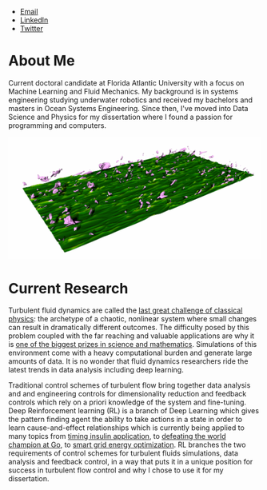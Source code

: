 - [Email](ejagodin@fau.edu)
- [LinkedIn](http://www.linkedin.com/in/eric-jagodinski)
- [Twitter](https://twitter.com/EricJagodinski)

# About Me

Current doctoral candidate at Florida Atlantic University with a focus on Machine Learning and Fluid Mechanics. 
My background is in systems engineering studying underwater robotics and received my bachelors and masters in 
Ocean Systems Engineering. Since then, I've moved into Data Science and Physics for my dissertation where I 
found a passion for programming and computers.

<img src=wholeDomain.png width="750">

# Current Research

Turbulent fluid dynamics are called the [last great challenge of classical physics](https://cosmosmagazine.com/science/physics/turbulence-trouble/): 
the archetype of a chaotic, 
nonlinear system where small changes can result in dramatically different outcomes. The difficulty posed 
by this problem coupled with the far reaching and valuable applications are why it is [one of the biggest 
prizes in science and mathematics](https://theconversation.com/millennium-prize-the-navier-stokes-existence-and-uniqueness-problem-4244). 
Simulations of this environment come with a heavy computational burden 
and generate large amounts of data. It is no wonder that fluid dynamics researchers ride the latest trends 
in data analysis including deep learning. 

Traditional control schemes of turbulent flow bring together data analysis and and engineering controls for 
dimensionality reduction and feedback controls which rely on a priori knowledge of the system and fine-tuning. 
Deep Reinforcement learning (RL) is a branch of  Deep Learning which gives the pattern finding agent the ability 
to take actions in a state in order to learn cause-and-effect relationships which is currently being applied to many 
topics from [timing insulin application](https://arxiv.org/abs/2009.09051), 
to [defeating the world champion at Go](https://www.nature.com/articles/nature16961), 
to [smart grid energy optimization](https://ieeexplore.ieee.org/document/8468674). 
RL branches the two requirements of control schemes for turbulent fluids simulations, data analysis and feedback control, 
in a way that puts it in a unique position for success in turbulent flow control and why I chose to use it for my dissertation.

<!---
E-B-Jagodinski/E-B-Jagodinski is a ✨ special ✨ repository because its `README.md` (this file) appears on your GitHub profile.
You can click the Preview link to take a look at your changes.
--->
